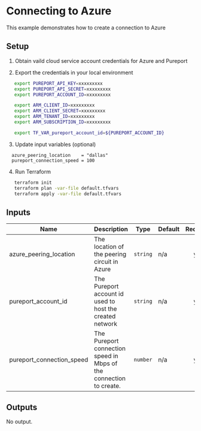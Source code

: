 # Connecting to Azure

This example demonstrates how to create a connection to Azure

## Setup

1. Obtain vaild cloud service account credentials for Azure and Pureport

2. Export the credentials in your local environment

```bash
   export PUREPORT_API_KEY=xxxxxxxxx
   export PUREPORT_API_SECRET=xxxxxxxxx
   export PUREPORT_ACCOUNT_ID=xxxxxxxxx

   export ARM_CLIENT_ID=xxxxxxxxx
   export ARM_CLIENT_SECRET=xxxxxxxxx
   export ARM_TENANT_ID=xxxxxxxxx
   export ARM_SUBSCRIPTION_ID=xxxxxxxxx

   export TF_VAR_pureport_account_id=${PUREPORT_ACCOUNT_ID}
```

3. Update input variables (optional)

```hcl
  azure_peering_location    = "dallas"
  pureport_connection_speed = 100
```


4.  Run Terraform

```bash
   terraform init
   terraform plan -var-file default.tfvars
   terraform apply -var-file default.tfvars
```

<!-- BEGINNING OF PRE-COMMIT-TERRAFORM DOCS HOOK -->
## Inputs

| Name | Description | Type | Default | Required |
|------|-------------|------|---------|:--------:|
| azure\_peering\_location | The location of the peering circuit in Azure | `string` | n/a | yes |
| pureport\_account\_id | The Pureport account id used to host the created network | `string` | n/a | yes |
| pureport\_connection\_speed | The Pureport connection speed in Mbps of the connection to create. | `number` | n/a | yes |

## Outputs

No output.

<!-- END OF PRE-COMMIT-TERRAFORM DOCS HOOK -->
